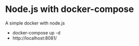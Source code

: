 # Node.js with docker-compose
A simple docker with node.js

* docker-compose up -d
* http://localhost:8081/
